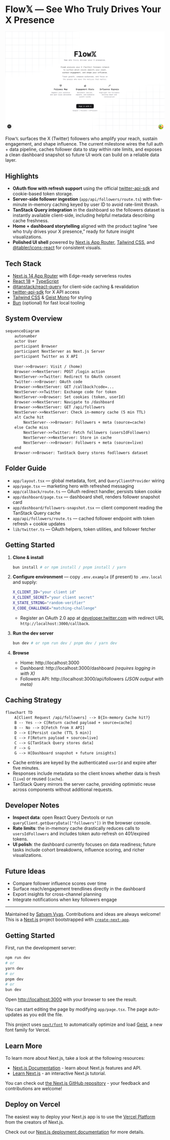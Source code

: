 # Flow𝕏 — See Who Truly Drives Your X Presence

![Landing Page](./public/image.png)

Flow𝕏 surfaces the X (Twitter) followers who amplify your reach, sustain engagement, and shape influence. The current milestone wires the full auth + data pipeline, caches follower data to stay within rate limits, and exposes a clean dashboard snapshot so future UI work can build on a reliable data layer.

## Highlights

- **OAuth flow with refresh support** using the official [twitter-api-sdk](https://github.com/twitterdev/twitter-api-typescript-sddk) and cookie-based token storage.
- **Server-side follower ingestion** (`app/api/followers/route.ts`) with five-minute in-memory caching keyed by user ID to avoid rate-limit thrash.
- **TanStack Query integration** in the dashboard so the followers dataset is instantly available client-side, including helpful metadata describing cache freshness.
- **Home + dashboard storytelling** aligned with the product tagline “see who truly drives your X presence,” ready for future insight visualizations.
- **Polished UI shell** powered by [Next.js App Router](https://nextjs.org/docs/app), [Tailwind CSS](https://tailwindcss.com), and [@tabler/icons-react](https://tabler.io/icons) for consistent visuals.

## Tech Stack

- [Next.js 14 App Router](https://nextjs.org/docs/app) with Edge-ready serverless routes
- [React 18](https://react.dev) + [TypeScript](https://www.typescriptlang.org)
- [@tanstack/react-query](https://tanstack.com/query/latest) for client-side caching & revalidation
- [twitter-api-sdk](https://github.com/twitterdev/twitter-api-typescript-sdk) for X API access
- [Tailwind CSS](https://tailwindcss.com) & [Geist Mono](https://vercel.com/fonts/geist) for styling
- [Bun](https://bun.sh) (optional) for fast local tooling

## System Overview

```mermaid
sequenceDiagram
	autonumber
	actor User
	participant Browser
	participant NextServer as Next.js Server
	participant Twitter as X API

	User->>Browser: Visit / (home)
	Browser->>NextServer: POST /login action
	NextServer->>Twitter: Redirect to OAuth consent
	Twitter-->>Browser: OAuth code
	Browser->>NextServer: GET /callback?code=...
	NextServer->>Twitter: Exchange code for token
	NextServer->>Browser: Set cookies (token, userId)
	Browser->>NextServer: Navigate to /dashboard
	Browser->>NextServer: GET /api/followers
	NextServer->>NextServer: Check in-memory cache (5 min TTL)
	alt Cache hit
		NextServer-->>Browser: Followers + meta (source=cache)
	else Cache miss
		NextServer->>Twitter: Fetch followers (usersIdFollowers)
		NextServer->>NextServer: Store in cache
		NextServer-->>Browser: Followers + meta (source=live)
	end
	Browser->>Browser: TanStack Query stores fodllowers dataset
```

## Folder Guide

- `app/layout.tsx` — global metadata, font, and `QueryClientProvider` wiring
- `app/page.tsx` — marketing hero with refreshed messaging
- `app/callback/route.ts` — OAuth redirect handler, persists token cookie
- `app/dashboard/page.tsx` — dashboard shell, renders follower snapshot card
- `app/dashboard/followers-snapshot.tsx` — client component reading the TanStack Query cache
- `app/api/followers/route.ts` — cached follower endpoint with token refresh + cookie updates
- `lib/twitter.ts` — OAuth helpers, token utilities, and follower fetcher

## Getting Started

1. **Clone & install**

   ```bash
   bun install # or npm install / pnpm install / yarn
   ```

2. **Configure environment** — copy `.env.example` (if present) to `.env.local` and supply:

   ```bash
   X_CLIENT_ID="your client id"
   X_CLIENT_SECRET="your client secret"
   X_STATE_STRING="random-verifier"
   X_CODE_CHALLENGE="matching-challenge"
   ```

   - Register an OAuth 2.0 app at [developer.twitter.com](https://developer.twitter.com/en/portal/dashboard) with redirect URL `http://localhost:3000/callback`.

3. **Run the dev server**

   ```bash
   bun dev # or npm run dev / pnpm dev / yarn dev
   ```

4. **Browse**
   - Home: http://localhost:3000
   - Dashboard: http://localhost:3000/dashboard _(requires logging in with X)_
   - Followers API: http://localhost:3000/api/followers _(JSON output with meta)_

## Caching Strategy

```mermaid
flowchart TD
	A[Client Request /api/followers] --> B{In-memory Cache hit?}
	B -- Yes --> C[Return cached payload + source=cache]
	B -- No --> D[Fetch from X API]
	D --> E[Persist cache (TTL 5 min)]
	E --> F[Return payload + source=live]
	C --> G[TanStack Query stores data]
	F --> G
	G --> H[Dashboard snapshot + future insights]
```

- Cache entries are keyed by the authenticated `userId` and expire after five minutes.
- Responses include metadata so the client knows whether data is fresh (`live`) or reused (`cache`).
- TanStack Query mirrors the server cache, providing optimistic reuse across components without additional requests.

## Developer Notes

- **Inspect data**: open React Query Devtools or run `queryClient.getQueryData(["followers"])` in the browser console.
- **Rate limits**: the in-memory cache drastically reduces calls to `usersIdFollowers` and includes token auto-refresh on 401/expired tokens.
- **UI polish**: the dashboard currently focuses on data readiness; future tasks include cohort breakdowns, influence scoring, and richer visualizations.

## Future Ideas

- Compare follower influence scores over time
- Surface reach/engagement trendlines directly in the dashboard
- Export insights for cross-channel planning
- Integrate notifications when key followers engage

---

Maintained by [Satyam Vyas](https://github.com/SatyamVyas04). Contributions and ideas are always welcome!
This is a [Next.js](https://nextjs.org) project bootstrapped with [`create-next-app`](https://nextjs.org/docs/app/api-reference/cli/create-next-app).

## Getting Started

First, run the development server:

```bash
npm run dev
# or
yarn dev
# or
pnpm dev
# or
bun dev
```

Open [http://localhost:3000](http://localhost:3000) with your browser to see the result.

You can start editing the page by modifying `app/page.tsx`. The page auto-updates as you edit the file.

This project uses [`next/font`](https://nextjs.org/docs/app/building-your-application/optimizing/fonts) to automatically optimize and load [Geist](https://vercel.com/font), a new font family for Vercel.

## Learn More

To learn more about Next.js, take a look at the following resources:

- [Next.js Documentation](https://nextjs.org/docs) - learn about Next.js features and API.
- [Learn Next.js](https://nextjs.org/learn) - an interactive Next.js tutorial.

You can check out [the Next.js GitHub repository](https://github.com/vercel/next.js) - your feedback and contributions are welcome!

## Deploy on Vercel

The easiest way to deploy your Next.js app is to use the [Vercel Platform](https://vercel.com/new?utm_medium=default-template&filter=next.js&utm_source=create-next-app&utm_campaign=create-next-app-readme) from the creators of Next.js.

Check out our [Next.js deployment documentation](https://nextjs.org/docs/app/building-your-application/deploying) for more details.

